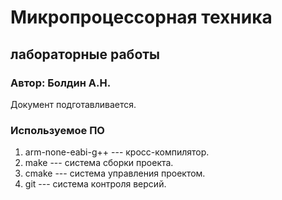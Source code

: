 # Микропроцессорная техника
## лабораторные работы

### Автор: Болдин А.Н.

Документ подготавливается.

### Используемое ПО
1. arm-none-eabi-g++ --- кросс-компилятор.
1. make --- система сборки проекта.
1. cmake --- система управления проектом.
1. git --- система контроля версий.
